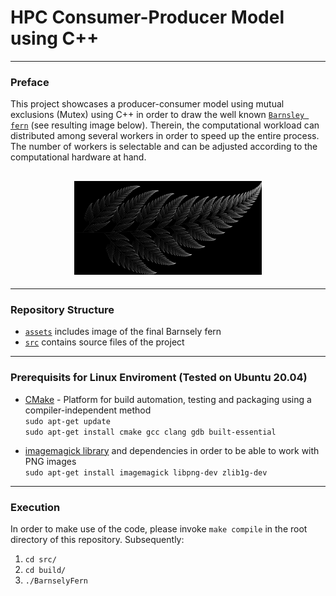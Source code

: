 # HPC Consumer-Producer Model using C++
---
### Preface

This project showcases a producer-consumer model using mutual exclusions (Mutex) using C++ in order to draw the well known [`Barnsley fern`](<https://en.wikipedia.org/wiki/Barnsley_fern>) (see resulting image below). Therein, the computational workload can distributed among several workers in order to speed up the entire process. The number of workers is selectable and can be adjusted according to the computational hardware at hand. 

<h2 align="center">
  <img src="assets/fern_image.png" alt="resulting barnsley fern" width="300px" />
</h2>

---

### Repository Structure
- [`assets`](/assets) includes image of the final Barnsely fern
- [`src`](/src) contains source files of the project

---

### Prerequisits for Linux Enviroment (Tested on Ubuntu 20.04)

- [CMake](https://cmake.org/) - Platform for build automation, testing and packaging using a compiler-independent method
<br/> `sudo apt-get update`
<br/> `sudo apt-get install cmake gcc clang gdb built-essential`


- [imagemagick library](https://imagemagick.org/index.php) and dependencies in order to be able to work with PNG images
<br/> `sudo apt-get install imagemagick libpng-dev zlib1g-dev`

---

### Execution

In order to make use of the code, please invoke `make compile` in the root directory of this repository. Subsequently:
1. `cd src/`
2. `cd build/`
3. `./BarnselyFern`

